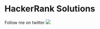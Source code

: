 # HackerRank Solutions
Follow me on twitter <a href="https://www.twitter.com/realanilthakur">
	<img src ="https://cdn2.iconfinder.com/data/icons/social-media-square-set/960/Twitter_Sq-512.png"></a>
